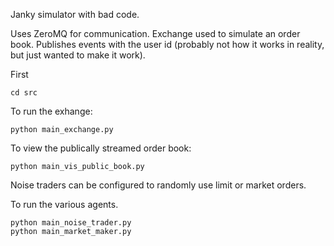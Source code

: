 Janky simulator with bad code.

Uses ZeroMQ for communication. Exchange used to simulate an order book. Publishes events with the user id (probably not how it works in reality, but just wanted to make it work).

First
```
cd src
```

To run the exhange:
```
python main_exchange.py
```

To view the publically streamed order book:
```
python main_vis_public_book.py
```

Noise traders can be configured to randomly use limit or market orders.

To run the various agents.
```
python main_noise_trader.py
python main_market_maker.py
```